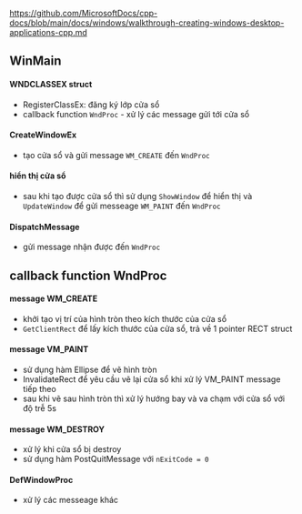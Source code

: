 https://github.com/MicrosoftDocs/cpp-docs/blob/main/docs/windows/walkthrough-creating-windows-desktop-applications-cpp.md

## WinMain 
#### WNDCLASSEX struct 
- RegisterClassEx: đăng ký lớp cửa sổ 
- callback function `WndProc` - xử lý các message gửi tới cửa sổ   

#### CreateWindowEx
- tạo cửa sổ và gửi message `WM_CREATE` đến `WndProc`

#### hiển thị cửa sổ 
- sau khi tạo được cửa sổ thì sử dụng `ShowWindow` để hiển thị và `UpdateWindow` để gửi messeage `WM_PAINT` đến `WndProc`

#### DispatchMessage
- gửi message nhận được đến `WndProc`


## callback function WndProc
#### message WM_CREATE
- khởi tạo vị trí của hình tròn theo kích thước của cửa sổ 
- `GetClientRect` để lấy kích thước của cửa sổ, trả về 1 pointer RECT struct
#### message VM_PAINT 
- sử dụng hàm Ellipse để vẽ hình tròn
- InvalidateRect để yêu cầu vẽ lại cửa sổ khi xử lý VM_PAINT message tiếp theo 
- sau khi vẽ sau hình tròn thì xử lý hướng bay và va chạm với cửa sổ với độ trễ 5s 
#### message WM_DESTROY
- xử lý khi cửa sổ bị destroy 
- sử dụng hàm PostQuitMessage với `nExitCode = 0`
#### DefWindowProc 
- xử lý các messeage khác 
